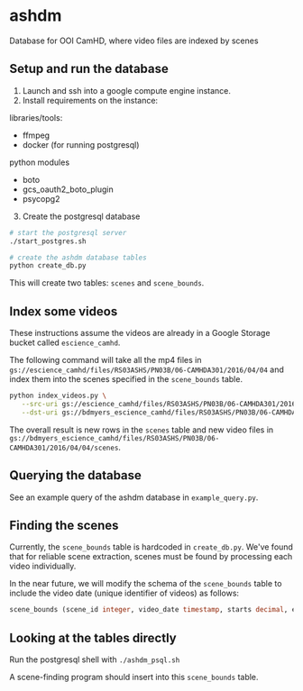 # ashdm

Database for OOI CamHD, where video files are indexed by scenes

## Setup and run the database

1. Launch and ssh into a google compute engine instance.
2. Install requirements on the instance:

libraries/tools:

- ffmpeg
- docker (for running postgresql)

python modules

- boto
- gcs_oauth2_boto_plugin
- psycopg2

3. Create the postgresql database

```bash
# start the postgresql server
./start_postgres.sh

# create the ashdm database tables
python create_db.py
```

This will create two tables: `scenes` and `scene_bounds`.

## Index some videos

These instructions assume the videos are already in a Google Storage bucket called `escience_camhd`.

The following command will take all the mp4 files in `gs://escience_camhd/files/RS03ASHS/PN03B/06-CAMHDA301/2016/04/04` and index them into the scenes specified in the `scene_bounds` table.

```bash
python index_videos.py \
   --src-uri gs://escience_camhd/files/RS03ASHS/PN03B/06-CAMHDA301/2016/04/04 \
   --dst-uri gs://bdmyers_escience_camhd/files/RS03ASHS/PN03B/06-CAMHDA301/2016/04/04/scenes
```

The overall result is new rows in the `scenes` table and new video files in `gs://bdmyers_escience_camhd/files/RS03ASHS/PN03B/06-CAMHDA301/2016/04/04/scenes`.


## Querying the database

See an example query of the ashdm database in `example_query.py`.

## Finding the scenes

Currently, the `scene_bounds` table is hardcoded in `create_db.py`. We've found that for reliable scene extraction, scenes must be found by processing each video individually.

In the near future, we will modify the schema of the `scene_bounds` table to include the video date (unique identifier of videos) as follows:

```sql
scene_bounds (scene_id integer, video_date timestamp, starts decimal, ends decimal, PRIMARY KEY(scene_id, video_date));
```

## Looking at the tables directly

Run the postgresql shell with `./ashdm_psql.sh`

A scene-finding program should insert into this `scene_bounds` table.
